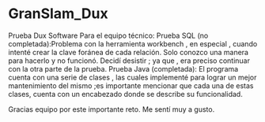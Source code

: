 # GranSlam_Dux
Prueba Dux Software
Para el equipo técnico:
Prueba SQL (no completada):Problema con la herramienta workbench , en especial , cuando intenté crear la clave foránea de cada relación. Solo conozco una manera para hacerlo y no funcionó. Decidí desistir ; ya que , era preciso continuar con la otra parte de la prueba.
Prueba Java (completada): El programa cuenta con una serie de clases , las cuales implementé para lograr un mejor mantenimiento del mismo ;es importante mencionar que cada una de estas clases, cuenta  con un encabezado donde se describe su funcionalidad. 

Gracias equipo por este importante reto. Me sentí muy a gusto.
